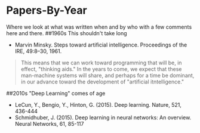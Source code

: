 # Papers-By-Year

Where we look at what was written when and by who with a few comments here and there.
##1960s
This shouldn't take long

* Marvin Minsky. Steps toward artificial intelligence. Proceedings of the IRE, 49:8–30, 1961.

>This means that we can work toward programming that will be, in effect, "thinking aids." In the years to come, we expect that these man-machine systems will share, and perhaps for a time be dominant, in our advance toward the development of "artificial itntelligence."


##2010s
"Deep Learning" comes of age

* LeCun, Y., Bengio, Y., Hinton, G. (2015). Deep learning. Nature, 521, 436-444
* Schmidhuber, J. (2015). Deep learning in neural networks: An overview. Neural Networks, 61, 85-117

